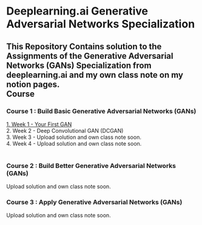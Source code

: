 [](Coursera-GANs-Specialization.jpg)

# Deeplearning.ai Generative Adversarial Networks Specialization
This Repository Contains solution to the Assignments of the Generative Adversarial Networks (GANs) Specialization from deeplearning.ai and my own class note on my notion pages.
<br>
Course
---
### Course 1 : Build Basic Generative Adversarial Networks (GANs)
[1. Week 1 - Your First GAN](https://github.com/parkjh688/Coursera-GANs-Specialization/tree/main/Course%201%20-%20Build%20Basic%20Generative%20Adversarial%20Networks%20(GANs)/Week%201)<br>
2. Week 2 - Deep Convolutional GAN (DCGAN)<br>
3. Week 3 - Upload solution and own class note soon.<br>
4. Week 4 - Upload solution and own class note soon.<br><br>


### Course 2 : Build Better Generative Adversarial Networks (GANs)
Upload solution and own class note soon.<br>

### Course 3 : Apply Generative Adversarial Networks (GANs)
Upload solution and own class note soon.
